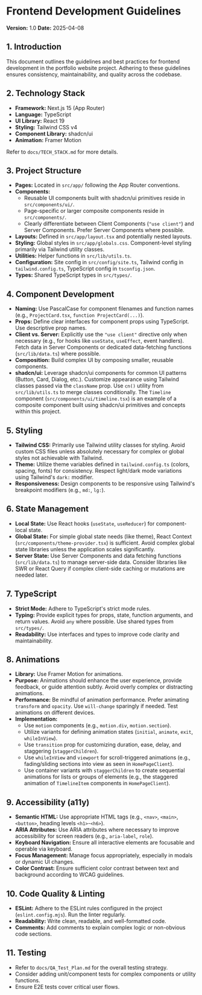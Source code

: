 # Frontend Development Guidelines

**Version:** 1.0
**Date:** 2025-04-08

## 1. Introduction

This document outlines the guidelines and best practices for frontend development in the portfolio website project. Adhering to these guidelines ensures consistency, maintainability, and quality across the codebase.

## 2. Technology Stack

*   **Framework:** Next.js 15 (App Router)
*   **Language:** TypeScript
*   **UI Library:** React 19
*   **Styling:** Tailwind CSS v4
*   **Component Library:** shadcn/ui
*   **Animation:** Framer Motion

Refer to `docs/TECH_STACK.md` for more details.

## 3. Project Structure

*   **Pages:** Located in `src/app/` following the App Router conventions.
*   **Components:**
    *   Reusable UI components built with shadcn/ui primitives reside in `src/components/ui/`.
    *   Page-specific or larger composite components reside in `src/components/`.
    *   Clearly differentiate between Client Components (`"use client"`) and Server Components. Prefer Server Components where possible.
*   **Layouts:** Defined in `src/app/layout.tsx` and potentially nested layouts.
*   **Styling:** Global styles in `src/app/globals.css`. Component-level styling primarily via Tailwind utility classes.
*   **Utilities:** Helper functions in `src/lib/utils.ts`.
*   **Configuration:** Site config in `src/config/site.ts`, Tailwind config in `tailwind.config.ts`, TypeScript config in `tsconfig.json`.
*   **Types:** Shared TypeScript types in `src/types/`.

## 4. Component Development

*   **Naming:** Use PascalCase for component filenames and function names (e.g., `ProjectCard.tsx`, `function ProjectCard(...)`).
*   **Props:** Define clear interfaces for component props using TypeScript. Use descriptive prop names.
*   **Client vs. Server:** Explicitly use the `"use client"` directive only when necessary (e.g., for hooks like `useState`, `useEffect`, event handlers). Fetch data in Server Components or dedicated data-fetching functions (`src/lib/data.ts`) where possible.
*   **Composition:** Build complex UI by composing smaller, reusable components.
*   **shadcn/ui:** Leverage shadcn/ui components for common UI patterns (Button, Card, Dialog, etc.). Customize appearance using Tailwind classes passed via the `className` prop. Use `cn()` utility from `src/lib/utils.ts` to merge classes conditionally. The `Timeline` component (`src/components/ui/timeline.tsx`) is an example of a composite component built using shadcn/ui primitives and concepts within this project.

## 5. Styling

*   **Tailwind CSS:** Primarily use Tailwind utility classes for styling. Avoid custom CSS files unless absolutely necessary for complex or global styles not achievable with Tailwind.
*   **Theme:** Utilize theme variables defined in `tailwind.config.ts` (colors, spacing, fonts) for consistency. Respect light/dark mode variations using Tailwind's `dark:` modifier.
*   **Responsiveness:** Design components to be responsive using Tailwind's breakpoint modifiers (e.g., `md:`, `lg:`).

## 6. State Management

*   **Local State:** Use React hooks (`useState`, `useReducer`) for component-local state.
*   **Global State:** For simple global state needs (like theme), React Context (`src/components/theme-provider.tsx`) is sufficient. Avoid complex global state libraries unless the application scales significantly.
*   **Server State:** Use Server Components and data fetching functions (`src/lib/data.ts`) to manage server-side data. Consider libraries like SWR or React Query if complex client-side caching or mutations are needed later.

## 7. TypeScript

*   **Strict Mode:** Adhere to TypeScript's strict mode rules.
*   **Typing:** Provide explicit types for props, state, function arguments, and return values. Avoid `any` where possible. Use shared types from `src/types/`.
*   **Readability:** Use interfaces and types to improve code clarity and maintainability.

## 8. Animations

*   **Library:** Use Framer Motion for animations.
*   **Purpose:** Animations should enhance the user experience, provide feedback, or guide attention subtly. Avoid overly complex or distracting animations.
*   **Performance:** Be mindful of animation performance. Prefer animating `transform` and `opacity`. Use `will-change` sparingly if needed. Test animations on different devices.
*   **Implementation:**
    *   Use `motion` components (e.g., `motion.div`, `motion.section`).
    *   Utilize variants for defining animation states (`initial`, `animate`, `exit`, `whileInView`).
    *   Use `transition` prop for customizing duration, ease, delay, and staggering (`staggerChildren`).
    *   Use `whileInView` and `viewport` for scroll-triggered animations (e.g., fading/sliding sections into view as seen in `HomePageClient`).
    *   Use container variants with `staggerChildren` to create sequential animations for lists or groups of elements (e.g., the staggered animation of `TimelineItem` components in `HomePageClient`).
## 9. Accessibility (a11y)

*   **Semantic HTML:** Use appropriate HTML tags (e.g., `<nav>`, `<main>`, `<button>`, heading levels `<h1>`-`<h6>`).
*   **ARIA Attributes:** Use ARIA attributes where necessary to improve accessibility for screen readers (e.g., `aria-label`, `role`).
*   **Keyboard Navigation:** Ensure all interactive elements are focusable and operable via keyboard.
*   **Focus Management:** Manage focus appropriately, especially in modals or dynamic UI changes.
*   **Color Contrast:** Ensure sufficient color contrast between text and background according to WCAG guidelines.

## 10. Code Quality & Linting

*   **ESLint:** Adhere to the ESLint rules configured in the project (`eslint.config.mjs`). Run the linter regularly.
*   **Readability:** Write clean, readable, and well-formatted code.
*   **Comments:** Add comments to explain complex logic or non-obvious code sections.

## 11. Testing

*   Refer to `docs/QA_Test_Plan.md` for the overall testing strategy.
*   Consider adding unit/component tests for complex components or utility functions.
*   Ensure E2E tests cover critical user flows.